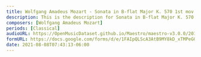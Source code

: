 ```yaml
---
title: Wolfgang Amadeus Mozart - Sonata in B-flat Major K. 570 1st mov. (1)
description: This is the description for Sonata in B-flat Major K. 570 1st mov. by Wolfgang Amadeus Mozart
composers: [Wolfgang Amadeus Mozart]
periods: [Classical]
audioURL: https://OpenMusicDataset.github.io/Maestro/maestro-v3.0.0/2013/ORIG-MIDI_02_7_7_13_Group__MID--AUDIO_18_R1_2013_wav--3.midi
formURL: https://docs.google.com/forms/d/e/1FAIpQLScA3AtB9MY8kD_xTMPeGGzgeeKHpvqgS0FCUbYR_5_bM-NAQA/viewform
date: 2021-08-08T07:43:13-06:00
---
```

